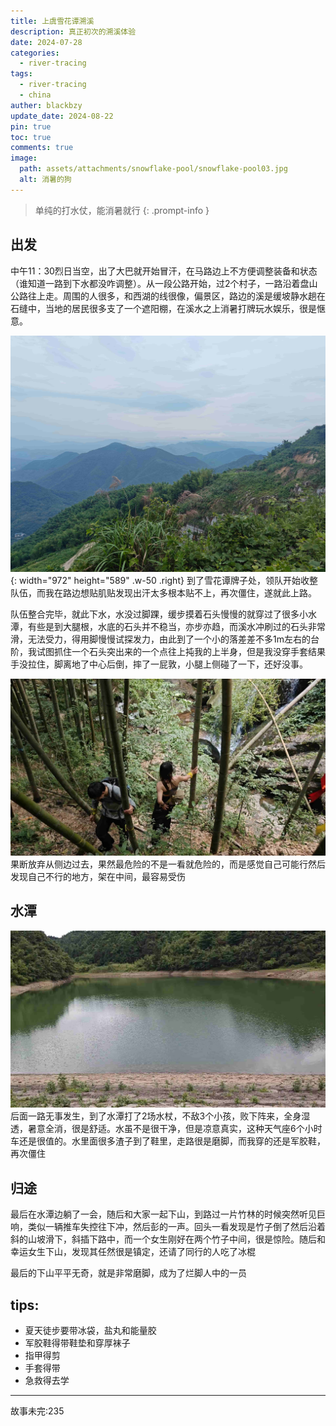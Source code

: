 ```yaml
---
title: 上虞雪花谭溯溪
description: 真正初次的溯溪体验
date: 2024-07-28
categories:
  - river-tracing
tags:
  - river-tracing
  - china
auther: blackbzy
update_date: 2024-08-22
pin: true
toc: true
comments: true
image:
  path: assets/attachments/snowflake-pool/snowflake-pool03.jpg
  alt: 消暑的狗
---
```


> 单纯的打水仗，能消暑就行
{: .prompt-info }

## 出发
中午11：30烈日当空，出了大巴就开始冒汗，在马路边上不方便调整装备和状态（谁知道一路到下水都没咋调整）。从一段公路开始，过2个村子，一路沿着盘山公路往上走。周围的人很多，和西湖的线很像，偏景区，路边的溪是缓坡静水趟在石缝中，当地的居民很多支了一个遮阳棚，在溪水之上消暑打牌玩水娱乐，很是惬意。

![img](assets/attachments/fairy-canyon/fairy-canyon05.jpg){: width="972" height="589" .w-50 .right}
到了雪花谭牌子处，领队开始收整队伍，而我在路边想贴肌贴发现出汗太多根本贴不上，再次僵住，遂就此上路。

队伍整合完毕，就此下水，水没过脚踝，缓步摸着石头慢慢的就穿过了很多小水潭，有些是到大腿根，水底的石头并不稳当，亦步亦趋，而溪水冲刷过的石头非常滑，无法受力，得用脚慢慢试探发力，由此到了一个小的落差差不多1m左右的台阶，我试图抓住一个石头突出来的一个点往上扽我的上半身，但是我没穿手套结果手没拉住，脚离地了中心后倒，摔了一屁敦，小腿上侧碰了一下，还好没事。

![img](assets/attachments/fairy-canyon/fairy-canyon04.jpg)
果断放弃从侧边过去，果然最危险的不是一看就危险的，而是感觉自己可能行然后发现自己不行的地方，架在中间，最容易受伤

## 水潭
![img](assets/attachments/fairy-canyon/fairy-canyon02.jpg)
后面一路无事发生，到了水潭打了2场水杖，不敌3个小孩，败下阵来，全身湿透，暑意全消，很是舒适。水虽不是很干净，但是凉意真实，这种天气座6个小时车还是很值的。水里面很多渣子到了鞋里，走路很是磨脚，而我穿的还是军胶鞋，再次僵住

## 归途
最后在水潭边躺了一会，随后和大家一起下山，到路过一片竹林的时候突然听见巨响，类似一辆推车失控往下冲，然后彭的一声。回头一看发现是竹子倒了然后沿着斜的山坡滑下，斜插下路中，而一个女生刚好在两个竹子中间，很是惊险。随后和幸运女生下山，发现其任然很是镇定，还请了同行的人吃了冰棍

最后的下山平平无奇，就是非常磨脚，成为了烂脚人中的一员

## tips:
- 夏天徒步要带冰袋，盐丸和能量胶
- 军胶鞋得带鞋垫和穿厚袜子
- 指甲得剪
- 手套得带
- 急救得去学

---
故事未完:235